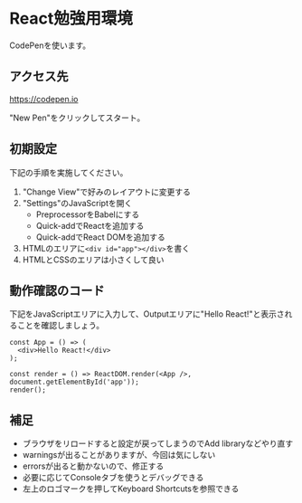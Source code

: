 # React勉強用環境

CodePenを使います。

## アクセス先

<https://codepen.io>

"New Pen"をクリックしてスタート。

## 初期設定

下記の手順を実施してください。

1. "Change View"で好みのレイアウトに変更する
2. "Settings"のJavaScriptを開く
   - PreprocessorをBabelにする
   - Quick-addでReactを追加する
   - Quick-addでReact DOMを追加する
3. HTMLのエリアに`<div id="app"></div>`を書く
4. HTMLとCSSのエリアは小さくして良い

## 動作確認のコード

下記をJavaScriptエリアに入力して、Outputエリアに"Hello React!"と表示されることを確認しましょう。

```
const App = () => (
  <div>Hello React!</div>
);

const render = () => ReactDOM.render(<App />, document.getElementById('app'));
render();
```

## 補足

- ブラウザをリロードすると設定が戻ってしまうのでAdd libraryなどやり直す
- warningsが出ることがありますが、今回は気にしない
- errorsが出ると動かないので、修正する
- 必要に応じてConsoleタブを使うとデバッグできる
- 左上のロゴマークを押してKeyboard Shortcutsを参照できる
